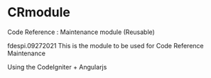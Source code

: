 # CRmodule
Code Reference : Maintenance module (Reusable)

fdespi.09272021
This is the module to be used for Code Reference Maintenance

Using the CodeIgniter + Angularjs
